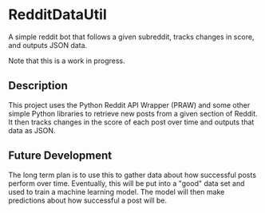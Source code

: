 # RedditDataUtil
A simple reddit bot that follows a given subreddit, tracks changes in score, and outputs JSON data.

Note that this is a work in progress.


## Description
This project uses the Python Reddit API Wrapper (PRAW) and some other simple Python libraries to retrieve new posts from a given section of Reddit. It then tracks changes in the score of each post over time and outputs that data as JSON.

## Future Development
The long term plan is to use this to gather data about how successful posts perform over time. Eventually, this will be put into a "good" data set and used to train a machine learning model. The model will then make predictions about how successful a post will be.
